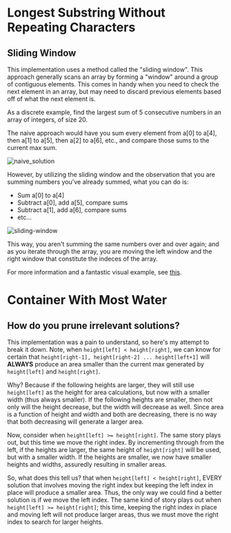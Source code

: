 # Longest Substring Without Repeating Characters
## Sliding Window
<p>This implementation uses a method called the "sliding window". This approach generally scans an array by forming a "window" around a group of contiguous elements. This comes in handy when you need to check the next element in an array, but may need to discard previous elements based off of what the next element is.</p>
<p>As a discrete example, find the largest sum of 5 consecutive numbers in an array of integers, of size 20.</p>
<p>The naive approach would have you sum every element from a[0] to a[4], then a[1] to a[5], then a[2] to a[6], etc., and compare those sums to the current max sum.</p>
<img src="https://i.stack.imgur.com/2Dneo.png" alt="naive_solution">
<p>  However, by utilizing the sliding window and the observation that you are summing numbers you've already summed, what you can do is:</p>
<ul>
  <li>Sum a[0] to a[4]</li>
  <li>Subtract a[0], add a[5], compare sums</li>
  <li>Subtract a[1], add a[6], compare sums</li>
  <li>etc...</li>
</ul>
<img src="https://i.stack.imgur.com/zsGl7.png" alt="sliding-window">
<p>This way, you aren't summing the same numbers over and over again; and as you iterate through the array, you are moving the left window and the right window that constitute the indeces of the array.</p>

<p>For more information and a fantastic visual example, see <a href="https://stackoverflow.com/questions/8269916/what-is-sliding-window-algorithm-examples/64111403#64111403">this</a>.</p>

# Container With Most Water
## How do you prune irrelevant solutions?
<p>This implementation was a pain to understand, so here's my attempt to break it down. Note, when <code>height[left] < height[right]</code>, we can know for certain that <code>height[right-1], height[right-2] ... height[left+1]</code> will <b>ALWAYS</b> produce an area smaller than the current max generated by <code>height[left]</code> and <code>height[right]</code>.</p>
<p>Why? Because if the following heights are larger, they will still use <code>height[left]</code> as the height for area calculations, but now with a smaller width (thus always smaller). If the following heights are smaller, then not only will the height decrease, but the width will decrease as well. Since area is a function of height and width and both are decreasing, there is no way that both decreasing will generate a larger area.</p>
<p>Now, consider when <code>height[left] >= height[right]</code>. The same story plays out, but this time we move the right index. By incrementing through from the left, if the heights are larger, the same height of <code>height[right]</code> will be used, but with a smaller width. If the heights are smaller, we now have smaller heights and widths, assuredly resulting in smaller areas.</p>
<p>So, what does this tell us? that when <code>height[left] < height[right]</code>, EVERY solution that involves moving the right index but keeping the left index in place will produce a smaller area. Thus, the only way we could find a better solution is if we move the left index. The same kind of story plays out when <code>height[left] >= height[right]</code>; this time, keeping the right index in place and moving left will not produce larger areas, thus we must move the right index to search for larger heights.</p>
